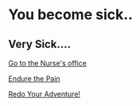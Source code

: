 # You become sick..
## Very Sick....

[Go to the Nurse's office](question-2-option-1.md)

[Endure the Pain](question-2-option-2.md)

[Redo Your Adventure!](../../home.md)